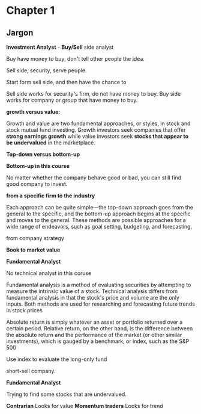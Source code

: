 # Chapter 1

## Jargon

**Investment Analyst** - **Buy/Sell** side analyst

Buy have money to buy, don't tell other people the idea.

Sell side, security, serve people. 

Start form sell side, and then have the chance to 

Sell side works for security's firm, do not have money to buy. Buy side works for company or group that have money to buy.

**growth versus value:**

Growth and value are two fundamental approaches, or styles, in stock and stock mutual fund investing. Growth investors seek companies that offer **strong earnings growth** while value investors seek **stocks that appear to be undervalued** in the marketplace.

**Top-down versus bottom-up**

**Bottom-up in this course**

No matter whether the company behave good or bad, you can still find good company to invest. 

**from a specific firm to the industry**

Each approach can be quite simple—the top-down approach goes from the general to the specific, and the bottom-up approach begins at the specific and moves to the general. These methods are possible approaches for a wide range of endeavors, such as goal setting, budgeting, and forecasting.

from company strategy

**Book to market value**

**Fundamental Analyst**

No technical analyst in this coruse

Fundamental analysis is a method of evaluating securities by attempting to measure the intrinsic value of a stock. Technical analysis differs from fundamental analysis in that the stock's price and volume are the only inputs. Both methods are used for researching and forecasting future trends in stock prices

Absolute return is simply whatever an asset or portfolio returned over a certain period. Relative return, on the other hand, is the difference between the absolute return and the performance of the market (or other similar investments), which is gauged by a benchmark, or index, such as the S&P 500

Use index to evaluate the long-only fund

short-sell company.

**Fundamental Analyst**

Trying to find some stocks that are undervalued.

**Contrarian** Looks for value **Momentum traders** Looks for trend
